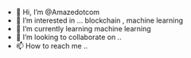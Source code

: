 - 👋 Hi, I’m @Amazedotcom
- 👀 I’m interested in ... blockchain , machine learning
- 🌱 I’m currently learning machine learning
- 💞️ I’m looking to collaborate on ..
- 📫 How to reach me ..

<!---
Amazedotcom/Amazedotcom is a ✨ special ✨ repository because its `README.md` (this file) appears on your GitHub profile.
You can click the Preview link to take a look at your changes.
--->

